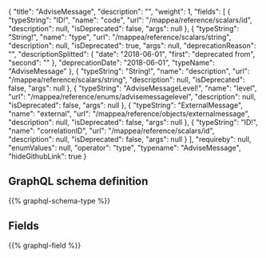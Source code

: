 {
  "title": "AdviseMessage",
  "description": "",
  "weight": 1,
  "fields": [
    {
      "typeString": "ID!",
      "name": "code",
      "url": "/mappea/reference/scalars/id",
      "description": null,
      "isDeprecated": false,
      "args": null
    },
    {
      "typeString": "String!",
      "name": "type",
      "url": "/mappea/reference/scalars/string",
      "description": null,
      "isDeprecated": true,
      "args": null,
      "deprecationReason": "",
      "descriptionSplitted": {
        "date": "2018-06-01",
        "first": "deprecated from",
        "second": ""
      },
      "deprecationDate": "2018-06-01",
      "typeName": "AdviseMessage"
    },
    {
      "typeString": "String!",
      "name": "description",
      "url": "/mappea/reference/scalars/string",
      "description": null,
      "isDeprecated": false,
      "args": null
    },
    {
      "typeString": "AdviseMessageLevel!",
      "name": "level",
      "url": "/mappea/reference/enums/advisemessagelevel",
      "description": null,
      "isDeprecated": false,
      "args": null
    },
    {
      "typeString": "ExternalMessage",
      "name": "external",
      "url": "/mappea/reference/objects/externalmessage",
      "description": null,
      "isDeprecated": false,
      "args": null
    },
    {
      "typeString": "ID!",
      "name": "correlationID",
      "url": "/mappea/reference/scalars/id",
      "description": null,
      "isDeprecated": false,
      "args": null
    }
  ],
  "requireby": null,
  "enumValues": null,
  "operator": "type",
  "typename": "AdviseMessage",
  "hideGithubLink": true
}
## GraphQL schema definition

{{% graphql-schema-type %}}

## Fields

{{% graphql-field %}}
